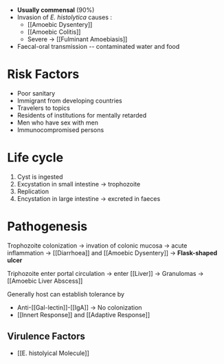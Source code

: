 - **Usually commensal** (90%)
- Invasion of *E. histolytica* causes :
	- [[Amoebic Dysentery]]
	- [[Amoebic Colitis]]
	- Severe -> [[Fulminant Amoebiasis]]
- Faecal-oral transmission -- contaminated water and food 

# Risk Factors
- Poor sanitary
- Immigrant from developing countries
- Travelers to topics
- Residents of institutions for mentally retarded
- Men who have sex with men
- Immunocompromised persons

# Life cycle
1. Cyst is ingested 
2. Excystation in small intestine -> trophozoite
3. Replication
4. Encystation in large intestine -> excreted in faeces

# Pathogenesis
Trophozoite colonization -> invation of colonic mucosa -> acute inflammation -> [[Diarrhoea]] and [[Amoebic Dysentery]] -> **Flask-shaped ulcer**

Triphozoite enter portal circulation -> enter [[Liver]] -> Granulomas -> [[Amoebic Liver Abscess]]

Generally host can establish tolerance by
- Anti-[[Gal-lectin]]-[[IgA]] -> No colonization
- [[Innert Response]] and [[Adaptive Response]]

## Virulence Factors
- [[E. histolyical Molecule]]
